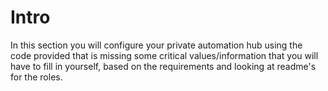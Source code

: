 # Intro

In this section you will configure your private automation hub using the code provided that is missing some critical values/information that you will have to fill in yourself, based on the requirements and looking at readme's for the roles.

